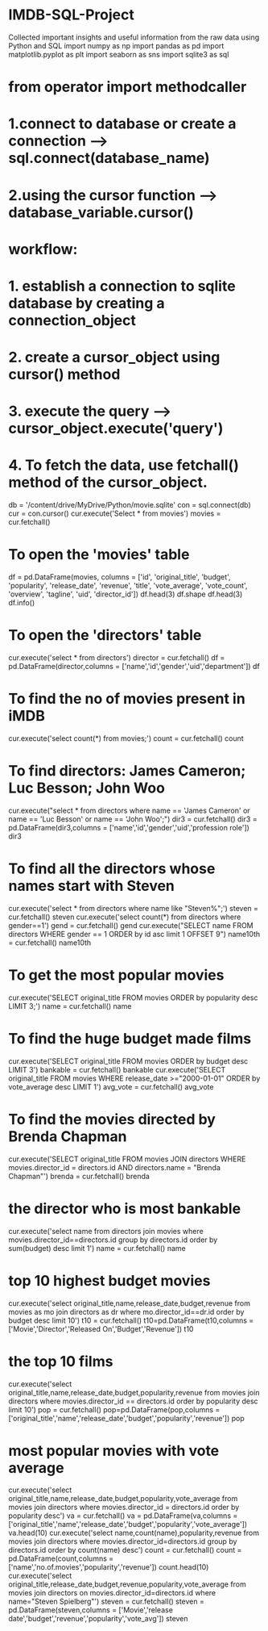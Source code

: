 # IMDB-SQL-Project
Collected important insights and useful information from the raw data using Python and SQL
import numpy as np
import pandas as pd
import matplotlib.pyplot as plt
import seaborn as sns
import sqlite3 as sql
# from operator import methodcaller
# 1.connect to database or create a connection --> sql.connect(database_name)
# 2.using the cursor function --> database_variable.cursor()

# workflow:
# 1. establish a connection to sqlite database by creating a connection_object
# 2. create a cursor_object using cursor() method
# 3. execute the query --> cursor_object.execute('query')
# 4. To fetch the data, use fetchall() method of the cursor_object.
db = '/content/drive/MyDrive/Python/movie.sqlite'
con = sql.connect(db)
cur = con.cursor()
cur.execute('Select * from movies')
movies = cur.fetchall()
# To open the 'movies' table
df = pd.DataFrame(movies, columns = ['id', 'original_title', 'budget', 'popularity', 'release_date', 'revenue', 'title', 'vote_average', 'vote_count', 'overview', 'tagline', 'uid', 'director_id'])
df.head(3)
df.shape
df.head(3)
df.info()
# To open the 'directors' table

cur.execute('select * from directors')
director = cur.fetchall()
df = pd.DataFrame(director,columns = ['name','id','gender','uid','department'])
df
# To find the no of movies present in iMDB

cur.execute('select count(*) from movies;')
count = cur.fetchall()
count
# To find directors: James Cameron; Luc Besson; John Woo

cur.execute("select * from directors where name == 'James Cameron' or name == 'Luc Besson' or name == 'John Woo';")
dir3 = cur.fetchall()
dir3 = pd.DataFrame(dir3,columns = ['name','id','gender','uid','profession role'])
dir3
# To find all the directors whose names start with Steven

cur.execute('select * from directors where name like "Steven%";')
steven = cur.fetchall()
steven
cur.execute('select count(*) from directors where gender==1')
gend = cur.fetchall()
gend
cur.execute("SELECT name FROM directors WHERE gender == 1 ORDER by id asc limit 1 OFFSET 9")
name10th = cur.fetchall()
name10th
# To get the most popular movies

cur.execute('SELECT original_title FROM movies ORDER by popularity desc LIMIT 3;')
name = cur.fetchall()
name
# To find the huge budget made films
cur.execute('SELECT original_title FROM movies ORDER by budget desc LIMIT 3')
bankable = cur.fetchall()
bankable
cur.execute('SELECT original_title FROM movies WHERE release_date >="2000-01-01" ORDER by vote_average desc LIMIT 1')
avg_vote = cur.fetchall()
avg_vote
# To find the movies directed by Brenda Chapman

cur.execute('SELECT original_title FROM movies JOIN directors WHERE movies.director_id = directors.id AND directors.name = "Brenda Chapman"')
brenda = cur.fetchall()
brenda
# the director who is most bankable

cur.execute('select name from directors join movies where movies.director_id==directors.id group by directors.id order by sum(budget) desc limit 1')
name = cur.fetchall()
name
# top 10 highest budget movies

cur.execute('select original_title,name,release_date,budget,revenue from movies as mo join directors as dr where mo.director_id==dr.id order by budget desc limit 10')
t10 = cur.fetchall()
t10=pd.DataFrame(t10,columns = ['Movie','Director','Released On','Budget','Revenue'])
t10
# the top 10 films

cur.execute('select original_title,name,release_date,budget,popularity,revenue from movies join directors where movies.director_id == directors.id order by popularity desc limit 10')
pop = cur.fetchall()
pop=pd.DataFrame(pop,columns = ['original_title','name','release_date','budget','popularity','revenue'])
pop
# most popular movies with vote average

cur.execute('select original_title,name,release_date,budget,popularity,vote_average from movies join directors where movies.director_id = directors.id order by popularity desc')
va = cur.fetchall()
va = pd.DataFrame(va,columns = ['original_title','name','release_date','budget','popularity','vote_average'])
va.head(10)
cur.execute('select name,count(name),popularity,revenue from movies join directors where movies.director_id=directors.id group by directors.id order by count(name) desc')
count = cur.fetchall()
count = pd.DataFrame(count,columns = ['name','no.of.movies','popularity','revenue'])
count.head(10)
cur.execute('select original_title,release_date,budget,revenue,popularity,vote_average from movies join directors on movies.director_id=directors.id where name="Steven Spielberg"')
steven = cur.fetchall()
steven = pd.DataFrame(steven,columns = ['Movie','release date','budget','revenue','popularity','vote_avg'])
steven
